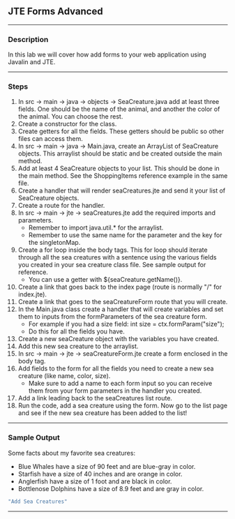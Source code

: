 ## JTE Forms Advanced
---
### Description

In this lab we will cover how add forms to your web application using Javalin and JTE.

---
### Steps

1. In src -> main -> java -> objects -> SeaCreature.java add at least three fields. One should be the name of the animal, and another the color of the animal. You can choose the rest.
2. Create a constructor for the class.
3. Create getters for all the fields. These getters should be public so other files can access them.
4. In src -> main -> java -> Main.java, create an ArrayList of SeaCreature objects. This arraylist should be static and be created outside the main method.
5. Add at least 4 SeaCreature objects to your list. This should be done in the main method. See the ShoppingItems reference example in the same file.
6. Create a handler that will render seaCreatures.jte and send it your list of SeaCreature objects.
7. Create a route for the handler.
9. In src -> main -> jte -> seaCreatures.jte add the required imports and parameters.
    * Remember to import java.util.* for the arraylist.
    * Remember to use the same name for the parameter and the key for the singletonMap.
10. Create a for loop inside the body tags. This for loop should iterate through all the sea creatures with a sentence using the various fields you created in your sea creature class file. See sample output for reference.
    * You can use a getter with ${seaCreature.getName()}.
11. Create a link that goes back to the index page (route is normally "/" for index.jte).
12. Create a link that goes to the seaCreatureForm route that you will create.
13. In the Main.java class create a handler that will create variables and set them to inputs from the formParameters of the sea creature form.
    * For example if you had a size field: int size = ctx.formParam("size");
    * Do this for all the fields you have.
14. Create a new seaCreature object with the variables you have created.
15. Add this new sea creature to the arraylist.
16. In src -> main -> jte -> seaCreatureForm.jte create a form enclosed in the body tag.
17. Add fields to the form for all the fields you need to create a new sea creature (like name, color, size).
    * Make sure to add a name to each form input so you can receive them from your form parameters in the handler you created.
18. Add a link leading back to the seaCreatures list route.
19. Run the code, add a sea creature using the form. Now go to the list page and see if the new sea creature has been added to the list!

---
### Sample Output
Some facts about my favorite sea creatures:
* Blue Whales have a size of 90 feet and are blue-gray in color.
* Starfish have a size of 40 inches and are orange in color.
* Anglerfish have a size of 1 foot and are black in color.
* Bottlenose Dolphins have a size of 8.9 feet and are gray in color.
```java
"Add Sea Creatures"
```
---
